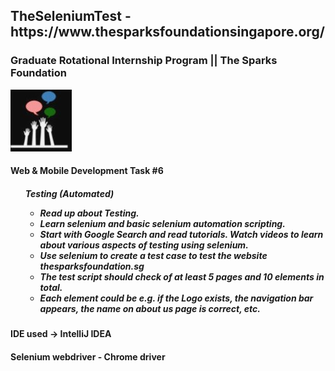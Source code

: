 <h2> TheSeleniumTest - https://www.thesparksfoundationsingapore.org/ </h2>

<p><h3> Graduate Rotational Internship Program ||
The Sparks Foundation </h3></p>
<p> <img src ="images/tsf-logo.jpg/"> </>

<h4> <b>Web & Mobile Development Task #6 </b> </h4>

<p> <h5> <ul>Testing (Automated)<ul/></p>

<li> Read up about Testing. </>
<li> Learn selenium and basic selenium automation scripting. </>
<li> Start with Google Search and read tutorials. Watch videos to learn about various aspects of testing using selenium. </>
<li> Use selenium to create a test case to test the website thesparksfoundation.sg </>
<li> The test script should check of at least 5 pages and 10 elements in total. </>
<li> Each element could be e.g. if the Logo exists, the navigation bar appears, the name on about us page is correct, etc. </> </h5>


<h4> IDE used -> IntelliJ IDEA </>
<h4> Selenium webdriver - Chrome driver </>
